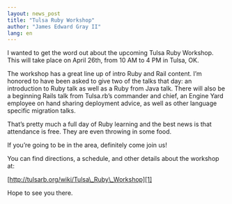 ```yaml
---
layout: news_post
title: "Tulsa Ruby Workshop"
author: "James Edward Gray II"
lang: en
---
```


I wanted to get the word out about the upcoming Tulsa Ruby Workshop.
This will take place on April 26th, from 10 AM to 4 PM in Tulsa, OK.

The workshop has a great line up of intro Ruby and Rail content. I’m
honored to have been asked to give two of the talks that day: an
introduction to Ruby talk as well as a Ruby from Java talk. There will
also be a beginning Rails talk from Tulsa.rb’s commander and chief, an
Engine Yard employee on hand sharing deployment advice, as well as other
language specific migration talks.

That’s pretty much a full day of Ruby learning and the best news is that
attendance is free. They are even throwing in some food.

If you’re going to be in the area, definitely come join us!

You can find directions, a schedule, and other details about the
workshop at:

[http://tulsarb.org/wiki/Tulsa\_Ruby\_Workshop][1]

Hope to see you there.



[1]: http://tulsarb.org/wiki/Tulsa_Ruby_Workshop
